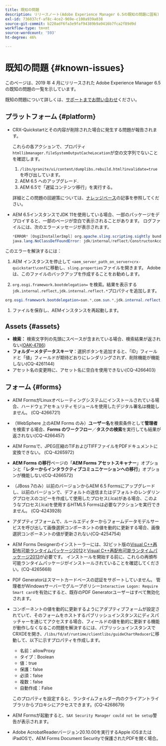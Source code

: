```yaml
---
title: 既知の問題
description: リリースノート(Adobe Experience Manager 6.5の既知の問題に固有)
exl-id: 736037cf-af8c-4ce2-969e-c100a939a038
source-git-commit: b220adf6fa3e9faf94389b9a9416b7fca2f89d9d
workflow-type: tm+mt
source-wordcount: '593'
ht-degree: 46%

---
```


# 既知の問題 {#known-issues}

このページは、2019 年 4 月にリリースされた Adobe Experience Manager 6.5 の既知の問題の一覧を示しています。

既知の問題について詳しくは、[サポートまでお問い合わせ](https://experienceleague.adobe.com/docs/experience-manager-cloud-service.html?lang=ja)ください。

## プラットフォーム {#platform}

* CRX-Quickstartとその内容が削除された場合に発生する問題が報告されます。

   これらの各アクションで、プロパティ`htmllibmanager.fileSystemOutputCacheLocation`が空の文字列でないことを確認します。

   1. `/libs/granite/ui/content/dumplibs.rebuild.html?invalidate=true`を呼び出しています。
   2. AEM 6.5 へのアップグレード.
   3. AEM 6.5で「遅延コンテンツ移行」を実行する。

   詳細とこの問題の回避策については、[ナレッジベース](https://helpx.adobe.com/experience-manager/kb/avoid-crx-quickstart-deletion-in-aem-6-5.html)の記事を参照してください。

* AEM 6.5インスタンスでJDK 11を使用している場合、一部のパッケージをデプロイすると、一部のページが空白で表示されることがあります。 ログファイルには、次のエラーメッセージが表示されます。

   ```java
   *ERROR* [OsgiInstallerImpl] org.apache.sling.scripting.sightly bundle org.apache.sling.scripting.sightly:1.1.2.1_4_0 (558)[org.apache.sling.scripting.sightly.impl.engine.extension.use.JavaUseProvider(3345)] : Error during instantiation of the implementation object (java.lang.NoClassDefFoundError: jdk/internal/reflect/ConstructorAccessorImpl)
   java.lang.NoClassDefFoundError: jdk/internal/reflect/ConstructorAccessorImpl
   ```

このエラーを解決するには：

1. AEM インスタンスを停止して `<aem_server_path_on_server>crx-quickstart\conf`に移動し、`sling.properties`ファイルを開きます。 Adobeは、このファイルのバックアップを作成することをお勧めします。

1. `org.osgi.framework.bootdelegation=` を検索。結果を表示する`jdk.internal.reflect,jdk.internal.reflect.*`プロパティを追加します。

```java
org.osgi.framework.bootdelegation=sun.*,com.sun.*,jdk.internal.reflect,jdk.internal.reflect.*
```

1. ファイルを保存し、AEMインスタンスを再起動します。

## Assets {#assets}

* **検索：** 検索文字列の先頭にスペースが含まれている場合、検索結果が返されない([OAK-4786](https://issues.apache.org/jira/browse/OAK-4786))
* **フォルダーメタデータスキーマ**：選択ボタンを追加すると、「ID」フィールドと「値」フィールドが期待どおりにレンダリングされず、削除機能が機能しない(CQ-4261144)
* アセット名の変更時に、アセット名に空白を使用できない(CQ-4266403)

## フォーム {#forms}

* AEM FormsがLinuxオペレーティングシステムにインストールされている場合、ハードウェアセキュリティモジュールを使用したデジタル署名は機能しません。 (CQ-4266721)
* （WebSphere 上のAEM Forms のみ）**ユーザー名**&#x200B;を検索条件として&#x200B;**管理者**&#x200B;を検索する場合、**Forms のワークフロー**／**タスクの検索**&#x200B;を実行しても結果が返されない(CQ-4266457)

* AEM Formsで、JPEG圧縮のTIFおよびTIFFファイルをPDFドキュメントに変換できない。 (CQ-4265972)
* **AEM Forms の移行**&#x200B;ページの「**AEM Forms アセットスキャナー**」オプションと「**レターからインタラクティブコミュニケーションへの移行**」オプションが機能しない(CQ-4266572)

* （JBoss 7のみ）以前のバージョンからAEM 6.5 Formsにアップグレードし、以前のバージョンで、デフォルトの送信またはデフォルトのレンダリングプロセスのコピーを作成して使用したプロセス(.lca)がある場合、このようなプロセス(.lca)を使用するHTML5 Formsは必要なアクションを実行できません。 (CQ-4243928)
* アダプティブフォームで、ルールエディターからフォームデータモデルサービスを呼び出して画像選択コンポーネントの値を動的に更新する場合、画像選択コンポーネントの値が更新されない(CQ-4254754)
* AEM Forms Designerのインストーラーには、32ビット版の[Visual C++再配布可能ランタイムパッケージ2012](https://support.microsoft.com/ja-jp/help/2977003/the-latest-supported-visual-c-downloads)と[Visual C++再配布可能ランタイムパッケージ2013](https://support.microsoft.com/ja-jp/help/3179560/update-for-visual-c-2013-and-visual-c-redistributable-package)が必要です。 インストールを開始する前に、これらの再頒布可能ランタイムパッケージがインストールされていることを確認してください。(CQ-4265668)

* PDF Generatorはスマートカードベースの認証をサポートしていません。  管理者がWindowsサーバーでグループポリシー`Interactive Logon: Require Smart card`を有効にすると、既存のPDF Generatorユーザーはすべて無効化されます。

* コンポーネントの値を動的に更新するようにアダプティブフォームが設定されていて、そのフォームをホストするパブリッシュインスタンスにディスパッチャーを通じてアクセスする場合、フィールドの値を動的に更新する機能が動作しなくなるこの問題を解決するには、パブリッシュインスタンスでCRXDEを開き、`/libs/fd/af/runtime/clientlibs/guideChartReducer`に移動して、以下に示すプロパティを作成します。

   * 名前：allowProxy
   * タイプ：Boolean
   * 値：true
   * 保護：false
   * 必須：false
   * 複数：false
   * 自動作成：False

   このプロパティを設定すると、ランタイムフォルダー内のクライアントライブラリからプロキシにアクセスできます。(CQ-4268679)

* AEM Formsが起動すると、`SAX Security Manager could not be setup`警告が表示されます。
* Adobe AcrobatReaderバージョン20.10.00を実行するApple iOSまたはiPadOSで、AEM Forms Document Securityで保護されたPDFを開く場合。
